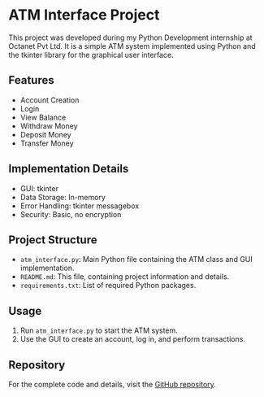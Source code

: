 # ATM Interface Project

This project was developed during my Python Development internship at Octanet Pvt Ltd. It is a simple ATM system implemented using Python and the tkinter library for the graphical user interface.

## Features
- Account Creation
- Login
- View Balance
- Withdraw Money
- Deposit Money
- Transfer Money

## Implementation Details
- GUI: tkinter
- Data Storage: In-memory
- Error Handling: tkinter messagebox
- Security: Basic, no encryption

## Project Structure
- `atm_interface.py`: Main Python file containing the ATM class and GUI implementation.
- `README.md`: This file, containing project information and details.
- `requirements.txt`: List of required Python packages.

## Usage
1. Run `atm_interface.py` to start the ATM system.
2. Use the GUI to create an account, log in, and perform transactions.

## Repository
For the complete code and details, visit the [GitHub repository](https://github.com/RushiK134/Octanet_Python_Development_Internship_Project).
